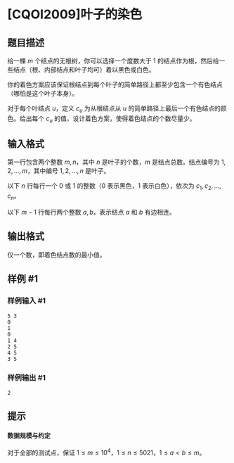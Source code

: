 # [CQOI2009]叶子的染色

## 题目描述

给一棵 $m$ 个结点的无根树，你可以选择一个度数大于 $1$ 的结点作为根，然后给一些结点（根、内部结点和叶子均可）着以黑色或白色。

你的着色方案应该保证根结点到每个叶子的简单路径上都至少包含一个有色结点（哪怕是这个叶子本身）。 

对于每个叶结点 $u$，定义 $c_u$ 为从根结点从 $u$ 的简单路径上最后一个有色结点的颜色。给出每个 $c_u$ 的值，设计着色方案，使得着色结点的个数尽量少。

## 输入格式

第一行包含两个整数 $m,n$，其中 $n$ 是叶子的个数，$m$ 是结点总数。结点编号为 $1,2,\ldots,m$，其中编号 $1,2,\ldots ,n$ 是叶子。

以下 $n$ 行每行一个 $0$ 或 $1$ 的整数（$0$ 表示黑色，$1$ 表示白色），依次为 $c_1,c_2,\ldots,c_n$。

以下 $m-1$ 行每行两个整数 $a,b$，表示结点 $a$ 和 $b$ 有边相连。

## 输出格式

仅一个数，即着色结点数的最小值。


## 样例 #1

### 样例输入 #1
```
5 3
0
1
0
1 4
2 5
4 5
3 5
```

### 样例输出 #1

```
2
```

## 提示

#### 数据规模与约定
对于全部的测试点，保证 $1\le m\le 10^4$，$1\le n\le 5021$，$1\le a < b \le m$。
